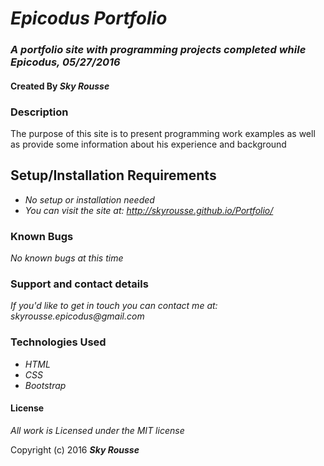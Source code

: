 # _Epicodus Portfolio_

### _A portfolio site with programming projects completed while Epicodus, 05/27/2016_

#### Created By _**Sky Rousse**_

### Description

The purpose of this site is to present programming work examples as well as provide some information about his experience and background

## Setup/Installation Requirements

* _No setup or installation needed_
* _You can visit the site at: http://skyrousse.github.io/Portfolio/_

### Known Bugs

_No known bugs at this time_

### Support and contact details

_If you'd like to get in touch you can contact me at: skyrousse.epicodus@gmail.com_

### Technologies Used

* _HTML_
* _CSS_
* _Bootstrap_

#### License

*All work is Licensed under the MIT license*

Copyright (c) 2016 **_Sky Rousse_**
